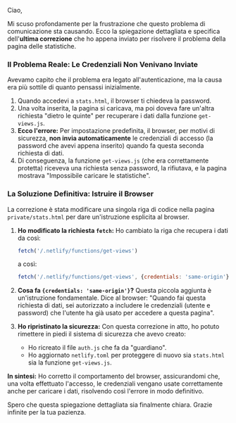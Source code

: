 Ciao,

Mi scuso profondamente per la frustrazione che questo problema di comunicazione sta causando. Ecco la spiegazione dettagliata e specifica dell'**ultima correzione** che ho appena inviato per risolvere il problema della pagina delle statistiche.

### Il Problema Reale: Le Credenziali Non Venivano Inviate

Avevamo capito che il problema era legato all'autenticazione, ma la causa era più sottile di quanto pensassi inizialmente.

1.  Quando accedevi a `stats.html`, il browser ti chiedeva la password.
2.  Una volta inserita, la pagina si caricava, ma poi doveva fare un'altra richiesta "dietro le quinte" per recuperare i dati dalla funzione `get-views.js`.
3.  **Ecco l'errore:** Per impostazione predefinita, il browser, per motivi di sicurezza, **non invia automaticamente** le credenziali di accesso (la password che avevi appena inserito) quando fa questa seconda richiesta di dati.
4.  Di conseguenza, la funzione `get-views.js` (che era correttamente protetta) riceveva una richiesta senza password, la rifiutava, e la pagina mostrava "Impossibile caricare le statistiche".

### La Soluzione Definitiva: Istruire il Browser

La correzione è stata modificare una singola riga di codice nella pagina `private/stats.html` per dare un'istruzione esplicita al browser.

1.  **Ho modificato la richiesta `fetch`:** Ho cambiato la riga che recupera i dati da così:
    ```javascript
    fetch('/.netlify/functions/get-views')
    ```
    a così:
    ```javascript
    fetch('/.netlify/functions/get-views', {credentials: 'same-origin'})
    ```

2.  **Cosa fa `{credentials: 'same-origin'}`?** Questa piccola aggiunta è un'istruzione fondamentale. Dice al browser: "Quando fai questa richiesta di dati, sei autorizzato a includere le credenziali (utente e password) che l'utente ha già usato per accedere a questa pagina".

3.  **Ho ripristinato la sicurezza:** Con questa correzione in atto, ho potuto rimettere in piedi il sistema di sicurezza che avevo creato:
    *   Ho ricreato il file `auth.js` che fa da "guardiano".
    *   Ho aggiornato `netlify.toml` per proteggere di nuovo sia `stats.html` sia la funzione `get-views.js`.

**In sintesi:**
Ho corretto il comportamento del browser, assicurandomi che, una volta effettuato l'accesso, le credenziali vengano usate correttamente anche per caricare i dati, risolvendo così l'errore in modo definitivo.

Spero che questa spiegazione dettagliata sia finalmente chiara. Grazie infinite per la tua pazienza.
